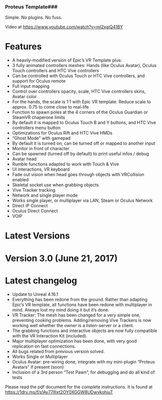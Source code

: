 ﻿### Proteus Template###

Simple. No plugins. No fuss.

Video at https://www.youtube.com/watch?v=ml2xgiQ41BY 

# Features #
* A heavily-modified version of Epic’s VR Template plus:
 * 3 fully animated controllers meshes: Hands (like Oculus Avatar), Oculus Touch controllers and HTC Vive controllers
 * Can be controlled with Oculus Touch or HTC Vive controllers, and support for Oculus remote
 * Full input mapping
 * Control over controllers opacity, scale, HTC Vive controllers skins, Avatar color
 * For the hands, the scale is 1:1 with Epic VR template. Reduce scale to approx. 0.75 to come close to real-life
 * Function to spawn poles at the 4 corners of the Oculus Guardian or SteamVR chaperone limits
 * By default it is mapped to Oculus Touch B and Y buttons, and HTC Vive controllers menu button
 * Optimizations for Oculus Rift and HTC Vive HMDs
 * “Ghost Mode” with gamepad
 * By default it is turned on; can be turned off or mapped to another input
 * Monitor in front of character
 * Can be spawned (turned off by default) to print useful infos / debug
 * Avatar head
 * Rumble functions adapted to work with Touch & Vive
 * UI interactions, VR keyboard
 * Fade out vision when head goes through objects with VRCollision enabled
 * Skeletal socket use when grabbing objects
 * Vive Tracker tracking
 * Network and single player mode
 * Works single player, or multiplayer via LAN, Steam or Oculus Network
 * Direct IP Connect
 * Oculus Direct Connect
 * VOIP

# Latest Versions #

# Version 3.0 (June 21, 2017) #

# Latest changelog #
* Update to Unreal 4.16.1
* Everything has been redone from the ground. Rather than adapting Epic’s VR template, all functions have been redone with multiplayer in mind. Always lost my mind doing it but it’s done.
* VR Tracker: The mesh has been changed for a very simple one, preventing cooking problems. Adding/removing Vive Trackers is now working well whether the owner is a listen-server or a client.
* The grabbing functions and interactive objects are now fully compatible with the VR Interaction Kit (included).
* Major multiplayer optimization has been done, with very good replication on fast connections.
* All bugs related from previous version solved.
* Works Single or Multiplayer
* Oculus Avatar: pre-wiring done, integrate with my mini-plugin “Proteus Avatars” if present (soon)
* Inclusion of a 3rd person “Test Pawn”, for debugging and do all kind of tests


Please read the pdf document for the complete instructions. It is found at https://1drv.ms/f/s!Av77lIIxt2OY0XGGW8UDwykohjuT  